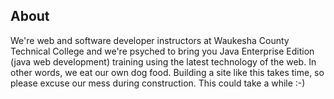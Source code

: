 About
-----
We're web and software developer instructors at Waukesha County Technical College and we're psyched to bring you Java Enterprise Edition (java web development) training using the latest technology of the web. In other words, we eat our own dog food. Building a site like this takes time, so please excuse our mess during construction. This could take a while :-)
